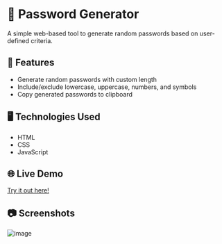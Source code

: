 # 🔐 Password Generator

A simple web-based tool to generate random passwords based on user-defined criteria.

## 🚀 Features

- Generate random passwords with custom length
- Include/exclude lowercase, uppercase, numbers, and symbols
- Copy generated passwords to clipboard

## 🖥️ Technologies Used

- HTML
- CSS
- JavaScript

## 🌐 Live Demo

[Try it out here!](#https://cloudyonthemic.github.io/Password-Generator/) <!-- Add the live demo link here -->

## 📷 Screenshots

![image](https://github.com/cloudyonthemic/Password-Generator/assets/74272079/4b0660e2-eefa-42fb-a582-9cc970f76e24)


